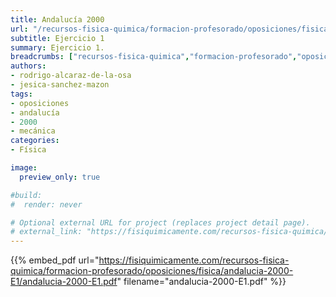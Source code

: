```yaml
---
title: Andalucía 2000
url: "/recursos-fisica-quimica/formacion-profesorado/oposiciones/fisica/andalucia-2000-E1"
subtitle: Ejercicio 1
summary: Ejercicio 1.
breadcrumbs: ["recursos-fisica-quimica","formacion-profesorado","oposiciones","fisica"]
authors:
- rodrigo-alcaraz-de-la-osa
- jesica-sanchez-mazon
tags:
- oposiciones
- andalucía
- 2000
- mecánica
categories:
- Física

image:
  preview_only: true

#build:
#  render: never

# Optional external URL for project (replaces project detail page).
# external_link: "https://fisiquimicamente.com/recursos-fisica-quimica/formacion-profesorado/oposiciones/fisica/andalucia-2000-e1/andalucia-2000-E1.pdf"
---
```


{{% embed_pdf url="https://fisiquimicamente.com/recursos-fisica-quimica/formacion-profesorado/oposiciones/fisica/andalucia-2000-E1/andalucia-2000-E1.pdf" filename="andalucia-2000-E1.pdf" %}}